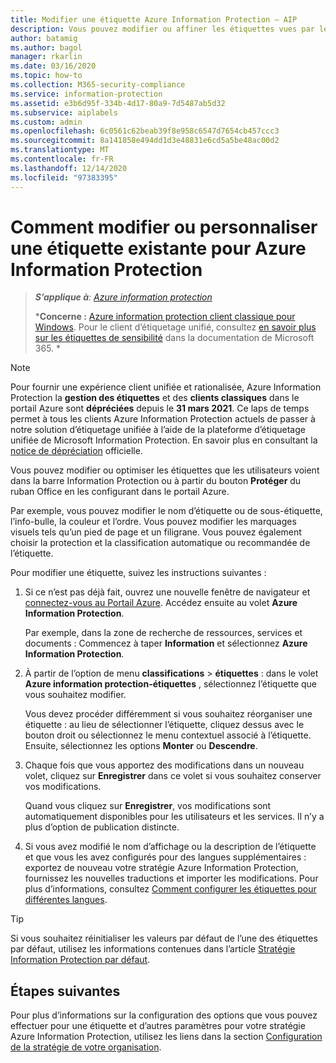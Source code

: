```yaml
---
title: Modifier une étiquette Azure Information Protection – AIP
description: Vous pouvez modifier ou affiner les étiquettes vues par les utilisateurs sur la barre Information Protection, en les configurant dans la stratégie Azure Information Protection.
author: batamig
ms.author: bagol
manager: rkarlin
ms.date: 03/16/2020
ms.topic: how-to
ms.collection: M365-security-compliance
ms.service: information-protection
ms.assetid: e3b6d95f-334b-4d17-80a9-7d5487ab5d32
ms.subservice: aiplabels
ms.custom: admin
ms.openlocfilehash: 6c0561c62beab39f8e958c6547d7654cb457ccc3
ms.sourcegitcommit: 8a141858e494dd1d3e48831e6cd5a5be48ac00d2
ms.translationtype: MT
ms.contentlocale: fr-FR
ms.lasthandoff: 12/14/2020
ms.locfileid: "97383395"
---
```

# <a name="how-to-change-or-customize-an-existing-label-for-azure-information-protection"></a>Comment modifier ou personnaliser une étiquette existante pour Azure Information Protection

>***S’applique à**: [Azure information protection](https://azure.microsoft.com/pricing/details/information-protection)*
>
>***Concerne :** [Azure information protection client classique pour Windows](faqs.md#whats-the-difference-between-the-azure-information-protection-classic-and-unified-labeling-clients). Pour le client d’étiquetage unifié, consultez [en savoir plus sur les étiquettes de sensibilité](/microsoft-365/compliance/sensitivity-labels) dans la documentation de Microsoft 365. *

> [!NOTE] 
> Pour fournir une expérience client unifiée et rationalisée, Azure Information Protection la **gestion des étiquettes** et des **clients classiques** dans le portail Azure sont **dépréciées** depuis le **31 mars 2021**. Ce laps de temps permet à tous les clients Azure Information Protection actuels de passer à notre solution d’étiquetage unifiée à l’aide de la plateforme d’étiquetage unifiée de Microsoft Information Protection. En savoir plus en consultant la [notice de dépréciation](https://aka.ms/aipclassicsunset) officielle.

Vous pouvez modifier ou optimiser les étiquettes que les utilisateurs voient dans la barre Information Protection ou à partir du bouton **Protéger** du ruban Office en les configurant dans le portail Azure.

Par exemple, vous pouvez modifier le nom d’étiquette ou de sous-étiquette, l’info-bulle, la couleur et l’ordre. Vous pouvez modifier les marquages visuels tels qu’un pied de page et un filigrane. Vous pouvez également choisir la protection et la classification automatique ou recommandée de l’étiquette.

Pour modifier une étiquette, suivez les instructions suivantes :

1. Si ce n’est pas déjà fait, ouvrez une nouvelle fenêtre de navigateur et [connectez-vous au Portail Azure](configure-policy.md#signing-in-to-the-azure-portal). Accédez ensuite au volet **Azure Information Protection**. 
    
    Par exemple, dans la zone de recherche de ressources, services et documents : Commencez à taper **Information** et sélectionnez **Azure Information Protection**.

2. À partir de l’option de menu **classifications**  >  **étiquettes** : dans le volet **Azure information protection-étiquettes** , sélectionnez l’étiquette que vous souhaitez modifier.

    Vous devez procéder différemment si vous souhaitez réorganiser une étiquette : au lieu de sélectionner l’étiquette, cliquez dessus avec le bouton droit ou sélectionnez le menu contextuel associé à l’étiquette. Ensuite, sélectionnez les options **Monter** ou **Descendre**.

3. Chaque fois que vous apportez des modifications dans un nouveau volet, cliquez sur **Enregistrer** dans ce volet si vous souhaitez conserver vos modifications.
    
    Quand vous cliquez sur **Enregistrer**, vos modifications sont automatiquement disponibles pour les utilisateurs et les services. Il n’y a plus d’option de publication distincte.

4. Si vous avez modifié le nom d’affichage ou la description de l’étiquette et que vous les avez configurés pour des langues supplémentaires : exportez de nouveau votre stratégie Azure Information Protection, fournissez les nouvelles traductions et importer les modifications. Pour plus d’informations, consultez [Comment configurer les étiquettes pour différentes langues](configure-policy-languages.md).

> [!TIP]
>Si vous souhaitez réinitialiser les valeurs par défaut de l’une des étiquettes par défaut, utilisez les informations contenues dans l’article [Stratégie Information Protection par défaut](configure-policy-default.md).

## <a name="next-steps"></a>Étapes suivantes

Pour plus d’informations sur la configuration des options que vous pouvez effectuer pour une étiquette et d’autres paramètres pour votre stratégie Azure Information Protection, utilisez les liens dans la section [Configuration de la stratégie de votre organisation](configure-policy.md#configuring-your-organizations-policy).



